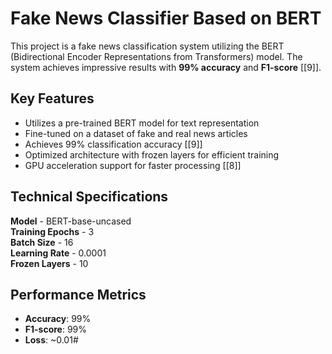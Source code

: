 # Fake News Classifier Based on BERT

This project is a fake news classification system utilizing the BERT (Bidirectional Encoder Representations from Transformers) model. The system achieves impressive results with **99% accuracy** and **F1-score** [[9]].

## Key Features

- Utilizes a pre-trained BERT model for text representation
- Fine-tuned on a dataset of fake and real news articles
- Achieves 99% classification accuracy [[9]]
- Optimized architecture with frozen layers for efficient training
- GPU acceleration support for faster processing [[8]]

## Technical Specifications

**Model** - BERT-base-uncased  
**Training Epochs** - 3  
**Batch Size** - 16  
**Learning Rate** - 0.0001  
**Frozen Layers** - 10  

## Performance Metrics

- **Accuracy**: 99%  
- **F1-score**: 99%  
- **Loss**: ~0.01#